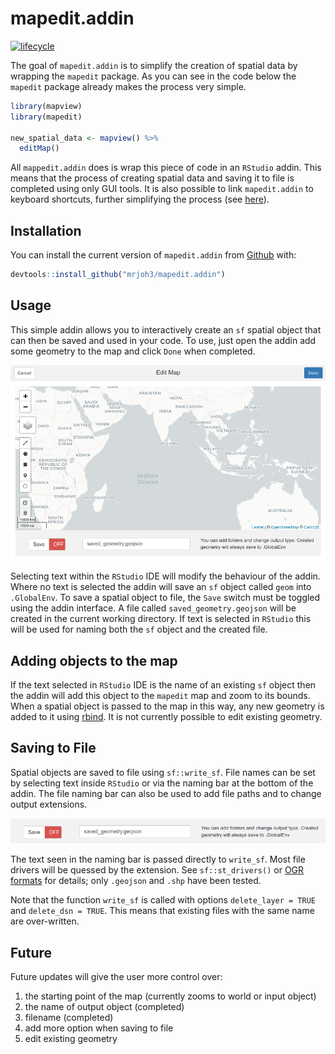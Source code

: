 
<!-- README.md is generated from README.Rmd. Please edit that file -->
mapedit.addin
=============

[![lifecycle](https://img.shields.io/badge/lifecycle-experimental-orange.svg)](https://www.tidyverse.org/lifecycle/#experimental)

The goal of `mapedit.addin` is to simplify the creation of spatial data by wrapping the `mapedit` package. As you can see in the code below the `mapedit` package already makes the process very simple.

``` r
library(mapview)
library(mapedit)

new_spatial_data <- mapview() %>%
  editMap()
```

All `mappedit.addin` does is wrap this piece of code in an `RStudio` addin. This means that the process of creating spatial data and saving it to file is completed using only GUI tools. It is also possible to link `mapedit.addin` to keyboard shortcuts, further simplifying the process (see [here](https://rstudio.github.io/rstudioaddins/#keyboard-shorcuts)).

Installation
------------

You can install the current version of `mapedit.addin` from [Github](https://github.com/mrjoh3/mapedit.addin) with:

``` r
devtools::install_github("mrjoh3/mapedit.addin")
```

Usage
-----

This simple addin allows you to interactively create an `sf` spatial object that can then be saved and used in your code. To use, just open the addin add some geometry to the map and click `Done` when completed.

![mapedit addin](images/mapedit_addin.png)

Selecting text within the `RStudio` IDE will modify the behaviour of the addin. Where no text is selected the addin will save an `sf` object called `geom` into `.GlobalEnv`. To save a spatial object to file, the `Save` switch must be toggled using the addin interface. A file called `saved_geometry.geojson` will be created in the current working directory. If text is selected in `RStudio` this will be used for naming both the `sf` object and the created file.

Adding objects to the map
-------------------------

If the text selected in `RStudio` IDE is the name of an existing `sf` object then the addin will add this object to the `mapedit` map and zoom to its bounds. When a spatial object is passed to the map in this way, any new geometry is added to it using [rbind](https://r-spatial.github.io/sf/reference/bind.html). It is not currently possible to edit existing geometry.

Saving to File
--------------

Spatial objects are saved to file using `sf::write_sf`. File names can be set by selecting text inside `RStudio` or via the naming bar at the bottom of the addin. The file naming bar can also be used to add file paths and to change output extensions.

![image bar](images/save_file_bar.png)

The text seen in the naming bar is passed directly to `write_sf`. Most file drivers will be quessed by the extension. See `sf::st_drivers()` or [OGR formats](https://www.gdal.org/ogr_formats.html) for details; only `.geojson` and `.shp` have been tested.

Note that the function `write_sf` is called with options `delete_layer = TRUE` and `delete_dsn = TRUE`. This means that existing files with the same name are over-written.

Future
------

Future updates will give the user more control over:

1.  the starting point of the map (currently zooms to world or input object)
2.  the name of output object (completed)
3.  filename (completed)
4.  add more option when saving to file
5.  edit existing geometry
